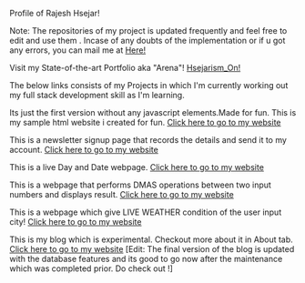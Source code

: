 Profile of Rajesh Hsejar!

Note: The repositories of my project is updated frequently and feel free to edit and use them . Incase of any doubts of the implementation or if u got any errors,
you can mail me at [Here!](mailto:nrh27magnum@gmail.com?subject=[GitHub])

Visit my State-of-the-art Portfolio aka "Arena"!
[Hsejarism_On!](https://hsejarism27.web.app/)

The below links consists of my Projects in which I'm currently working out my full stack development skill as I'm learning.

Its just the first version without any javascript elements.Made for fun.
This is my sample html website i created for fun.
[Click here to go to my website](https://rajeshhsejar27.github.io/RajeshHsejar27/)

This is a newsletter signup page that records the details and send it to my account.
[Click here to go to my website](https://murmuring-river-96487.herokuapp.com/)

This is a live Day and Date webpage.
[Click here to go to my website](https://immense-ravine-49602.herokuapp.com/)

This is a webpage that performs DMAS operations between two input numbers and displays result.
[Click here to go to my website](https://shielded-depths-38197.herokuapp.com/)

This is a webpage which give LIVE WEATHER condition of the user input city!
[Click here to go to my website](https://damp-woodland-10964.herokuapp.com/)

This is my blog which is experimental. Checkout more about it in About tab.
[Click here to go to my website](https://mysterious-stream-57101.herokuapp.com/)
[Edit: The final version of the blog is updated with the database features and its good to go now after the maintenance which was completed prior. Do check out !]
